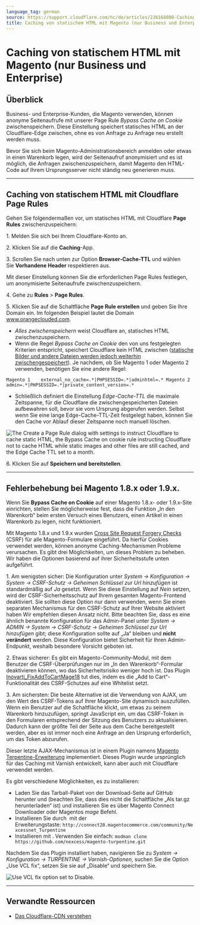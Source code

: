 ```yaml
---
language_tag: german
source: https://support.cloudflare.com/hc/de/articles/236168808-Caching-von-statischem-HTML-mit-Magento-nur-Business-und-Enterprise-
title: Caching von statischem HTML mit Magento (nur Business und Enterprise) 
---
```


# Caching von statischem HTML mit Magento (nur Business und Enterprise) 



## Überblick

Business- und Enterprise-Kunden, die Magento verwenden, können anonyme Seitenaufrufe mit unserer Page Rule _Bypass Cache on Cookie_ zwischenspeichern. Diese Einstellung speichert statisches HTML an der Cloudflare-Edge zwischen, ohne es von Anfrage zu Anfrage neu erstellt werden muss.

Bevor Sie sich beim Magento-Administrationsbereich anmelden oder etwas in einen Warenkorb legen, wird der Seitenaufruf anonymisiert und es ist möglich, die Anfragen zwischenzuspeichern, damit Magento den HTML-Code auf Ihrem Ursprungsserver nicht ständig neu generieren muss.

___

## Caching von statischem HTML mit Cloudflare Page Rules

Gehen Sie folgendermaßen vor, um statisches HTML mit Cloudflare **Page Rules** zwischenzuspeichern:

1\. Melden Sie sich bei Ihrem Cloudflare-Konto an.

2\. Klicken Sie auf die **Caching**\-App.

3\. Scrollen Sie nach unten zur Option **Browser-Cache-TTL** und wählen Sie **Vorhandene Header** respektieren aus.

Mit dieser Einstellung können Sie die erforderlichen Page Rules festlegen, um anonymisierte Seitenaufrufe zwischenzuspeichern.

4\. Gehe zu **Rules** > **Page Rules**.

5\. Klicken Sie auf die Schaltfläche **Page Rule erstellen** und geben Sie Ihre Domain ein. Im folgenden Beispiel lautet die Domain www.orangeclouded.com.

-   _Alles zwischenspeichern_ weist Cloudflare an, statisches HTML zwischenzuspeichern.
-   Wenn die Regel _Bypass Cache on Cookie_ den von uns festgelegten Kriterien entspricht, speichert Cloudflare kein HTML zwischen ([statische Bilder und andere Dateien werden jedoch weiterhin zwischengespeichert](https://support.cloudflare.com/hc/en-us/articles/200172516-Which-file-extensions-does-CloudFlare-cache-for-static-content-)). Je nachdem, ob Sie Magento 1 oder Magento 2 verwenden, benötigen Sie eine andere Regel:

`Magento 1    external_no_cache=.*|PHPSESSID=.*|adminhtml=.* Magento 2 admin=.*|PHPSESSID=.*|private_content_version=.*`

-   Schließlich definiert die Einstellung _Edge-Cache-TTL_ die maximale Zeitspanne, für die Cloudflare die zwischengespeicherten Dateien aufbewahren soll, bevor sie vom Ursprung abgerufen werden. Selbst wenn Sie eine lange Edge-Cache-TTL-Zeit festgelegt haben, können Sie den Cache vor Ablauf dieser Zeitspanne noch manuell löschen.

![The Create a Page Rule dialog with settings to instruct Cloudflare to cache static HTML, the Bypass Cache on cookie rule instructing Cloudflare not to cache HTML while static images and other files are still cached, and the Edge Cache TTL set to a month.](/support/static/hc-import-page_rules_caching_static_html_with_magento.png)

6\. Klicken Sie auf **Speichern und bereitstellen**.

___

## Fehlerbehebung bei Magento 1.8.x oder 1.9.x.

Wenn Sie **Bypass Cache on Cookie** auf einer Magento 1.8.x- oder 1.9.x-Site einrichten, stellen Sie möglicherweise fest, dass die Funktion „In den Warenkorb“ beim ersten Versuch eines Benutzers, einen Artikel in einen Warenkorb zu legen, nicht funktioniert.

Mit Magento 1.8.x und 1.9.x wurden [Cross Site Request Forgery Checks](https://www.section.io/blog/csrf-and-caching/) (CSRF) für alle Magento-Formulare eingeführt. Da hierfür Cookies verwendet werden, können anonyme Caching-Mechanismen Probleme verursachen. Es gibt drei Möglichkeiten, um dieses Problem zu beheben. Wir haben die Optionen basierend auf ihrer Sicherheitsstufe unten aufgeführt.

1\. Am wenigsten sicher: Die Konfiguration unter _System -> Konfiguration -> System -> CSRF-Schutz -> Geheimen Schlüssel zur Url hinzufügen_ ist standardmäßig auf _Ja_ gesetzt. Wenn Sie diese Einstellung auf _Nein_ setzen, wird der CSRF-Sicherheitsschutz auf Ihrem gesamten Magento-Frontend deaktiviert. Sie sollten diese Option nur dann verwenden, wenn Sie einen separaten Mechanismus für den CSRF-Schutz auf Ihrer Website aktiviert haben Wir empfehlen diesen Ansatz nicht. Bitte beachten Sie, dass es eine ähnlich benannte Konfiguration für das Admin-Panel unter _System -> ADMIN -> System -> CSRF-Schutz -> Geheimen Schlüssel zur Url hinzufügen_ gibt; diese Konfiguration sollte auf „Ja“ bleiben und **nicht verändert** werden. Diese Konfiguration bietet Sicherheit für Ihren Admin-Endpunkt, weshalb besondere Vorsicht geboten ist.

2\. Etwas sicherer: Es gibt ein Magento-Community-Modul, mit dem Benutzer die CSRF-Überprüfungen nur im „In den Warenkorb“-Formular deaktivieren können, wo das Sicherheitsrisiko weniger hoch ist. Das Plugin [Inovarti\_FixAddToCartMage18](https://github.com/deivisonarthur/Inovarti_FixAddToCartMage18/blob/master/README.md) tut dies, indem es die „Add to Cart“-Funktionalität des CSRF-Schutzes auf eine Whitelist setzt. 

3\. Am sichersten: Die beste Alternative ist die Verwendung von AJAX, um den Wert des CSRF-Tokens auf Ihrer Magento-Site dynamisch auszufüllen. Wenn ein Benutzer auf die Schaltfläche klickt, um etwas zu seinem Warenkorb hinzuzufügen, springt JavaScript ein, um das CSRF-Token in den Formularen entsprechend der Sitzung des Benutzers zu aktualisieren. Dadurch kann der größte Teil der Seite aus dem Cache bereitgestellt werden, aber es ist immer noch eine Anfrage an den Ursprung erforderlich, um das Token abzurufen.

Dieser letzte AJAX-Mechanismus ist in einem Plugin namens [Magento Terpentine-Erweiterung](https://github.com/nexcess/magento-turpentine) implementiert. Dieses Plugin wurde ursprünglich für das Caching mit Varnish entwickelt, kann aber auch mit Cloudflare verwendet werden.

Es gibt verschiedene Möglichkeiten, es zu installieren:

-   Laden Sie das Tarball-Paket von der Download-Seite auf GitHub herunter und (beachten Sie, dass dies nicht die Schaltfläche „Als tar.gz herunterladen“ ist) und installieren Sie es über Magento Connect Downloader oder Magentos _mage_ Befehl.
-   Installieren Sie durch  mit der Erweiterungstaste: `http://connect20.magentocommerce.com/community/Nexcessnet_Turpentine`
-   Installieren mit . Verwenden Sie einfach: `modman clone https://github.com/nexcess/magento-turpentine.git`

Nachdem Sie das Plugin installiert haben, navigieren Sie zu _System -> Konfiguration -> TURPENTINE -> Varnish-Optionen_, suchen Sie die Option „Use VCL fix“, setzen Sie sie auf „Disable“ und speichern Sie.

![Use VCL fix option set to Disable.](/support/static/hc-import-use_vcl_fix_magento_cache_static_html.png)

___

## Verwandte Ressourcen

-   [Das Cloudflare-CDN verstehen](https://support.cloudflare.com/hc/en-us/articles/200172516)
